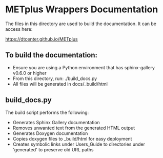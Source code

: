 METplus Wrappers Documentation
==============================

The files in this directory are used to build the documentation. It can be access here:

https://dtcenter.github.io/METplus

To build the documentation:
---------------------------
* Ensure you are using a Python environment that has sphinx-gallery v0.6.0 or higher
* From this directory, run: ./build_docs.py
* All files will be generated in docs/_build/html

build_docs.py
-------------
The build script performs the following:
* Generates Sphinx Gallery documentation
* Removes unwanted text from the generated HTML output
* Generates Doxygen documentation
* Copies doxygen files to _build/html for easy deployment
* Creates symbolic links under Users_Guide to directories
  under 'generated' to preserve old URL paths
